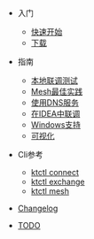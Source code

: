 - 入门
  - [快速开始](zh-cn/quickstart.md)
  - [下载](zh-cn/downloads.md)

- 指南
  - [本地联调测试](zh-cn/guide/localdev.md)
  - [Mesh最佳实践](zh-cn/guide/mesh.md)
  - [使用DNS服务](zh-cn/guide/how-to-use-dns.md)
  - [在IDEA中联调](zh-cn/guide/how-to-use-in-idea.md)
  - [Windows支持](zh-cn/guide/windows-support.md)
  - [可视化](zh-cn/guide/dashboard.md)

- Cli参考
  - [ktctl connect](zh-cn/cli/connect.md)
  - [ktctl exchange](zh-cn/cli/exchange.md)
  - [ktctl mesh](zh-cn/cli/mesh.md)

- [Changelog](zh-cn/changelog.md)
- [TODO](zh-cn/todo.md)
<!-- - [Need Help](es-us/needhelp.md) -->